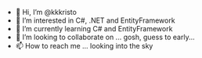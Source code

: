 - 👋 Hi, I’m @kkkristo
- 👀 I’m interested in C#, .NET and EntityFramework
- 🌱 I’m currently learning C# and EntityFramework
- 💞️ I’m looking to collaborate on ... gosh, guess to early...
- 📫 How to reach me ... looking into the sky

<!---
kkkristo/kkkristo is a ✨ special ✨ repository because its `README.md` (this file) appears on your GitHub profile.
You can click the Preview link to take a look at your changes.
--->
